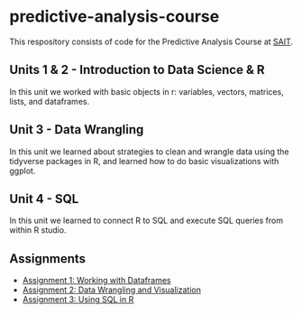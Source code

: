 # predictive-analysis-course

This respository consists of code for the Predictive Analysis Course at [SAIT](https://www.adecco.ca/en-ca/industries/accounting-and-finance/?display=10&utm_source=google_ads&utm_medium=cpc&utm_campaign=industries_accounting_finance&gclid=Cj0KCQjw4bipBhCyARIsAFsieCyigCCNPfKLmNq-lSJ_eCEjUCHL_YUZ1_iI4B0wW_ca_aRLbzT678saApBpEALw_wcB).

## Units 1 & 2 - Introduction to Data Science & R
In this unit we worked with basic objects in r: variables, vectors, matrices, lists, and dataframes.

## Unit 3 - Data Wrangling
In this unit we learned about strategies to clean and wrangle data using the tidyverse packages in R, and learned how to do basic visualizations with ggplot.

## Unit 4 - SQL
In this unit we learned to connect R to SQL and execute SQL queries from within R studio.

## Assignments
- [Assignment 1: Working with Dataframes](https://github.com/katym23/predictive-analysis-course/blob/main/assignment_1.R)
- [Assignment 2: Data Wrangling and Visualization](https://github.com/katym23/predictive-analysis-course/blob/main/assignment_2.R)
- [Assignment 3: Using SQL in R]()
